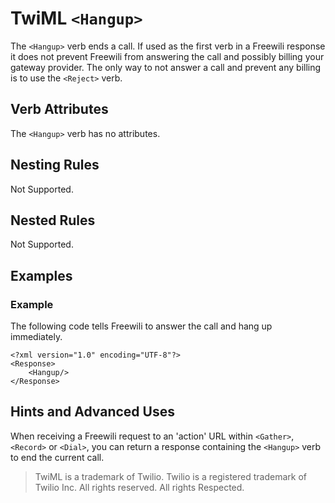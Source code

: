 TwiML `<Hangup>`
==============

The `<Hangup>` verb ends a call. If used as the first verb in a Freewili response it does not prevent Freewili from answering the call and possibly billing your gateway provider. The only way to not answer a call and prevent any billing is to use the `<Reject>` verb.

Verb Attributes
---------------
The `<Hangup>` verb has no attributes.

Nesting Rules
-------------
Not Supported.

Nested Rules
------------
Not Supported.

Examples
--------

### Example ###
The following code tells Freewili to answer the call and hang up immediately.

~~~{ .xml }
<?xml version="1.0" encoding="UTF-8"?>
<Response>
    <Hangup/>
</Response>
~~~

Hints and Advanced Uses
-----------------------
When receiving a Freewili request to an 'action' URL within `<Gather>`, `<Record>` or `<Dial>`, you can return a response containing the `<Hangup>` verb to end the current call.

> TwiML is a trademark of Twilio. Twilio is a registered trademark of Twilio Inc. All rights reserved. All rights Respected.